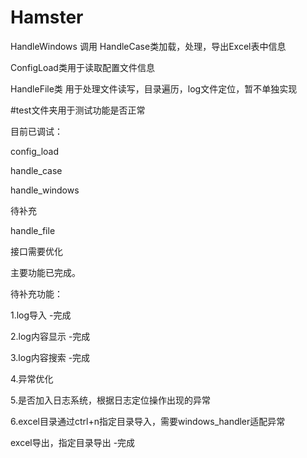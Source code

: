 # Hamster
HandleWindows 调用 HandleCase类加载，处理，导出Excel表中信息

ConfigLoad类用于读取配置文件信息

HandleFile类 用于处理文件读写，目录遍历，log文件定位，暂不单独实现

#test文件夹用于测试功能是否正常

目前已调试：

config_load

handle_case

handle_windows

待补充

handle_file

接口需要优化

主要功能已完成。

待补充功能：

1.log导入   -完成

2.log内容显示 -完成

3.log内容搜索 -完成

4.异常优化

5.是否加入日志系统，根据日志定位操作出现的异常

6.excel目录通过ctrl+n指定目录导入，需要windows_handler适配异常

  excel导出，指定目录导出  -完成
